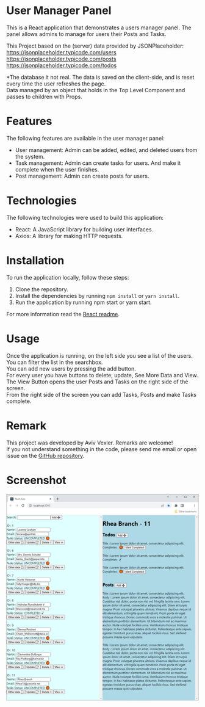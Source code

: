 # User Manager Panel
This is a React application that demonstrates a users manager panel. The panel allows admins to manage for users their Posts and Tasks.  
  
This Project based on the (server) data provided by JSONPlaceholder:  
https://jsonplaceholder.typicode.com/users  
https://jsonplaceholder.typicode.com/posts  
https://jsonplaceholder.typicode.com/todos  
  
*The database it not real. The data is saved on the client-side, and is reset every time the user refreshes the page.  
Data managed by an object that holds in the Top Level Component and passes to children with Props.  
  
# Features
The following features are available in the user manager panel:

* User management: Admin can be added, edited, and deleted users from the system.
* Task management: Admin can create tasks for users. And make it complete when the user finishes.
* Post management: Admin can create posts for users.

# Technologies
The following technologies were used to build this application:

* React: A JavaScript library for building user interfaces.
* Axios: A library for making HTTP requests.

# Installation
To run the application locally, follow these steps:

1. Clone the repository.  
2. Install the dependencies by running `npm install` or `yarn install`.  
3. Run the application by running npm start or yarn start.  
  
For more information read the [React readme](react.md).  
  
# Usage
Once the application is running, on the left side you see a list of the users.  
You can filter the list in the searchbox.  
You can add new users by pressing the add button.  
For every user you have buttons to delete, update, See More Data and View.  
The View Button opens the user Posts and Tasks on the right side of the screen.  
From the right side of the screen you can add Tasks, Posts and make Tasks complete.  
  
# Remark
This project was developed by Aviv Vexler. Remarks are welcome!  
If you not understand something in the code, please send me email or open issue on the [GitHub repository](https://github.com/aviv1620/Simple-Users-Application).  
  
# Screenshot
<img src="screenshot1.png" alt="screenshot" width="509"/>
